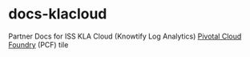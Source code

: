 # docs-klacloud
Partner Docs for ISS KLA Cloud (Knowtify Log Analytics) [Pivotal Cloud Foundry](https://network.pivotal.io/products/pivotal-cf) (PCF) tile
